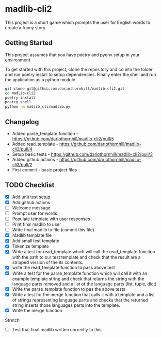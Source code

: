 # madlib-cli2
This project is a short game which prompts the user for English words to create a funny story.

## Getting Started
This project assumes that you have poetry and pyenv setup in your environment.

To get started with this project, clone the repository and cd into the folder and run poetry install to setup dependencies. Finally enter the shell and run the application as a python module

```bash
git clone git@github.com:dariothornhill/madlib-cli2.git
cd madlib-cli2
poetry install
poetry shell
python -m madlib_cli/madlib.py
```

## Changelog
- Added parse_template function - https://github.com/dariothornhill/madlib-cli2/pull/5
- Added read_template  - https://github.com/dariothornhill/madlib-cli2/pull/4
- Setup basic tests - https://github.com/dariothornhill/madlib-cli2/pull/3
- Added github actions - https://github.com/dariothornhill/madlib-cli2/pull/2
- First commit - basic project files

## TODO Checklist
- [x] Add unit test setup
- [x] Add github actions
- [ ] Welcome message
- [ ] Prompt user for words
- [ ] Populate template with user responses
- [ ] Print final madlib to user
- [ ] Write final madlib to file (commit this file)
- [x] Madlib template file
- [x] Add small test template
- [x] Tokenize template
- [x] Write a test for read_template which will call the read_template function with the path to our test template and check that the result are a stripped version of the its contents.
- [x] write the read_template function to pass above test
- [x] Write a test for the parse_template function which will call it with an example template string and check that returns the string with the language parts removed and a list of the language parts (list, tuple, dict)
- [x] Write the parse_template function to pas the above tests
- [x] Write a test for the merge function that calls it with a template and a list of strings representing language parts and checks that the returned string inserts those languages parts into the template.
- [x] Write the merge function

Stretch
- [ ] Test that final madlib written correctly to this